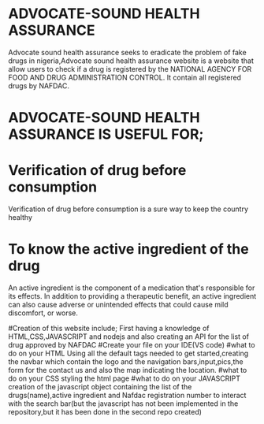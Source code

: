 # ADVOCATE-SOUND HEALTH ASSURANCE 
Advocate sound health assurance seeks to eradicate the problem of fake drugs in nigeria,Advocate sound health assurance website is a website that allow users to check if a drug is registered by the NATIONAL AGENCY FOR FOOD AND DRUG ADMINISTRATION CONTROL.
It contain all registered drugs by NAFDAC.

# ADVOCATE-SOUND HEALTH ASSURANCE IS USEFUL FOR;
# Verification of drug before consumption
Verification of drug before consumption is a sure way to keep the country healthy
# To know the active ingredient of the drug 
An active ingredient is the component of a medication that's responsible for its effects. In addition to providing a therapeutic benefit, an active ingredient can also cause adverse or unintended effects that could cause mild discomfort, or worse. 

#Creation of this website include;
First having a knowledge of HTML,CSS,JAVASCRIPT and nodejs and also creating an API for the list of drug approved by NAFDAC
#Create your file on your IDE(VS code)
#what to do on your HTML
Using all the default tags needed to get started,creating the navbar which contain the logo and the navigation bars,input,pics,the form for the contact us and also the map indicating the location.
#what to do on your CSS
styling the html page 
#what to do on your JAVASCRIPT
creation of the javascript object containing the list of the drugs(name),active ingredient and Nafdac registration number to interact with the search bar(but the javascript has not been implemented in the repository,but it has been done in the second repo created) 
